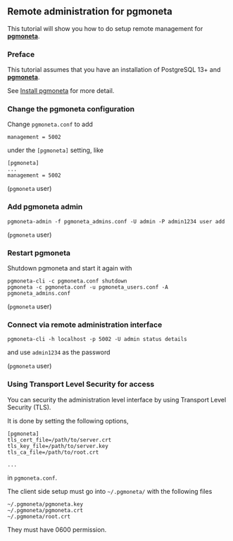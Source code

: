## Remote administration for pgmoneta

This tutorial will show you how to do setup remote management for [**pgmoneta**](https://github.com/pgmoneta/pgmoneta).

### Preface

This tutorial assumes that you have an installation of PostgreSQL 13+ and [**pgmoneta**](https://github.com/pgmoneta/pgmoneta).

See [Install pgmoneta](https://github.com/pgmoneta/pgmoneta/blob/main/doc/tutorial/01_install.md)
for more detail.

### Change the pgmoneta configuration

Change `pgmoneta.conf` to add

```
management = 5002
```

under the `[pgmoneta]` setting, like

```
[pgmoneta]
...
management = 5002
```

(`pgmoneta` user)

### Add pgmoneta admin

```
pgmoneta-admin -f pgmoneta_admins.conf -U admin -P admin1234 user add
```

(`pgmoneta` user)

### Restart pgmoneta

Shutdown pgmoneta and start it again with

```
pgmoneta-cli -c pgmoneta.conf shutdown
pgmoneta -c pgmoneta.conf -u pgmoneta_users.conf -A pgmoneta_admins.conf
```

(`pgmoneta` user)

### Connect via remote administration interface

```
pgmoneta-cli -h localhost -p 5002 -U admin status details
```

and use `admin1234` as the password

(`pgmoneta` user)

### Using Transport Level Security for access

You can security the administration level interface by using Transport Level Security (TLS).

It is done by setting the following options,

```
[pgmoneta]
tls_cert_file=/path/to/server.crt
tls_key_file=/path/to/server.key
tls_ca_file=/path/to/root.crt

...
```

in `pgmoneta.conf`.

The client side setup must go into `~/.pgmoneta/` with the following files

```
~/.pgmoneta/pgmoneta.key
~/.pgmoneta/pgmoneta.crt
~/.pgmoneta/root.crt
```

They must have 0600 permission.
